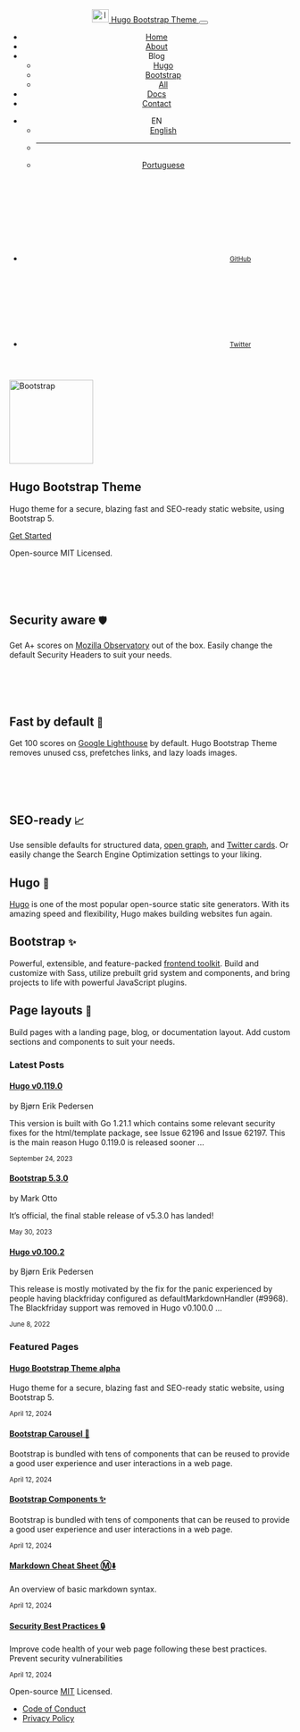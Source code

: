 ﻿<!doctype html>
<html lang=en-US>
  <head>
    <meta charset=utf-8>
    <meta name=viewport content="width=device-width,initial-scale=1">
    <meta http-equiv=Content-Security-Policy content="script-src 'self'; style-src 'self' 'unsafe-inline'; object-src 'none'; base-uri 'none'">
    <link rel=stylesheet href=https://filipecarneiro.github.io/hugo-bootstrap-theme/css/style.1dd20a34965d85426a5ead0ff02260179c15b175c5bd5df0ee9db67b5b53791a19e0c8d67d5a71b71e65a2f7a5186e493679949e42610f9baa1039c52a81ef93.css media=screen integrity="sha512-HdIKNJZdhUJqXq0P8CJgF5wVsXXFvV3w7p22e1tTeRoZ4MjWfVpxtx5lovelGG5JNnmUnkJhD5uqEDnFKoHvkw==" crossorigin=anonymous>
    <title>Hugo Bootstrap Theme</title>
    <meta name=description content="Hugo theme for a secure, blazing fast and SEO-ready static website, using Bootstrap 5.">
    <link rel=canonical href=https://filipecarneiro.github.io/hugo-bootstrap-theme />
    <link rel=alternate hreflang=en-US href=https://filipecarneiro.github.io/hugo-bootstrap-theme />
    <link rel=alternate hreflang=x-default href=https://filipecarneiro.github.io/hugo-bootstrap-theme />
    <link rel=alternate type=application/rss+xml href=https://filipecarneiro.github.io/hugo-bootstrap-theme/index.xml>
    <meta property="og:title" content="Hugo Bootstrap Theme">
    <meta property="og:description" content="Hugo theme for a secure, blazing fast and SEO-ready static website, using Bootstrap 5.">
    <meta property="og:type" content="website">
    <meta property="og:url" content="https://filipecarneiro.github.io/hugo-bootstrap-theme/">
    <meta property="og:image" content="https://filipecarneiro.github.io/hugo-bootstrap-theme/images/logo.svg">
    <meta property="og:image" content="https://filipecarneiro.github.io/hugo-bootstrap-theme/images/site-feature-image.png">
    <meta name=twitter:card content="summary_large_image">
    <meta name=twitter:image content="https://filipecarneiro.github.io/hugo-bootstrap-theme/images/logo.svg">
    <meta name=twitter:title content="Hugo Bootstrap Theme">
    <meta name=twitter:description content="Hugo theme for a secure, blazing fast and SEO-ready static website, using Bootstrap 5.">
    <link rel=icon type=image/svg+xml href=https://filipecarneiro.github.io/hugo-bootstrap-theme/favicon.svg>
    <link rel=icon type=image/png href=https://filipecarneiro.github.io/hugo-bootstrap-theme/favicon.png>
  </head>
  <body class="home d-flex flex-column min-vh-100">
    <header class=main-header>
      <nav class="navbar navbar-expand-lg">
        <div class=container><a class=navbar-brand href=/hugo-bootstrap-theme /><img src=/hugo-bootstrap-theme/images/logo.svg alt=logo width=30 height=24 class="d-inline-block align-text-top"> Hugo Bootstrap Theme </a><button class=navbar-toggler type=button data-bs-toggle=collapse data-bs-target=#navbarSupportedContent aria-controls=navbarSupportedContent aria-expanded=false aria-label="Toggle navigation"><span class=navbar-toggler-icon></span></button>
          <div class="collapse navbar-collapse" id=navbarSupportedContent>
            <ul class="menu-main navbar-nav me-auto mb-2 mb-lg-0">
              <li class=nav-item><a class=nav-link aria-current=page href=/hugo-bootstrap-theme />Home</a></li>
              <li class=nav-item><a class=nav-link aria-current=page href=/hugo-bootstrap-theme/about title='Made with ❤️ by the Hugo Bootstrap Theme team' aria-label='Made with ❤️ by the Hugo Bootstrap Theme team'>About</a></li>
              <li class="nav-item dropdown"><a class="nav-link dropdown-toggle" id=navbarDropdown role=button data-bs-toggle=dropdown aria-expanded=false>Blog</a>
                <ul class=dropdown-menu aria-labelledby=navbarDropdown>
                  <li><a class=dropdown-item href=/hugo-bootstrap-theme/tags/hugo>Hugo</a></li>
                  <li><a class=dropdown-item href=/hugo-bootstrap-theme/tags/bootstrap>Bootstrap</a></li>
                  <li><a class=dropdown-item href=/hugo-bootstrap-theme/post>All</a></li>
                </ul>
              </li>
              <li class=nav-item><a class=nav-link aria-current=page href=/hugo-bootstrap-theme/page>Docs</a></li>
              <li class=nav-item><a class=nav-link aria-current=page href=/hugo-bootstrap-theme/contact/ title=Contact aria-label=Contact>Contact</a></li>
            </ul>
            <div class="menu-language order-md-2">
              <ul class=navbar-nav>
                <li class="nav-item dropdown"><a class="nav-link dropdown-toggle" id=navbarLanguageDropdown role=button data-bs-toggle=dropdown aria-expanded=false>EN</a>
                  <ul class=dropdown-menu aria-labelledby=navbarLanguageDropdown>
                    <li><a class="dropdown-item active" aria-current=true href=/hugo-bootstrap-theme/ title='Hugo Bootstrap Theme' aria-label='Hugo Bootstrap Theme'>English</a></li>
                    <li>
                      <hr class=dropdown-divider>
                    </li>
                    <li><a class=dropdown-item rel=alternate href=/hugo-bootstrap-theme/pt/ hreflang=pt lang=pt title='Hugo Bootstrap Theme' aria-label='Hugo Bootstrap Theme'>Portuguese</a></li>
                  </ul>
                </li>
              </ul>
            </div>
            <div class="menu-social d-flex">
              <ul class=navbar-nav>
                <li class=nav-item><a class=nav-link href=https://github.com/filipecarneiro/hugo-bootstrap-theme/ target=_blank title='Visit the GitHub project' aria-label='Visit the GitHub project'><svg xmlns="http://www.w3.org/2000/svg" class="feather feather-github">
                      <use href="/hugo-bootstrap-theme/images/feather/feather-sprite.svg#github" />
                    </svg><small class="ms-2 d-md-none">GitHub</small></a></li>
                <li class=nav-item><a class=nav-link href=https://twitter.com/jfilipecarneiro/ target=_blank title='Contact on Twitter' aria-label='Contact on Twitter'><svg xmlns="http://www.w3.org/2000/svg" class="feather feather-twitter">
                      <use href="/hugo-bootstrap-theme/images/feather/feather-sprite.svg#twitter" />
                    </svg><small class="ms-2 d-md-none">Twitter</small></a></li>
              </ul>
            </div>
          </div>
        </div>
      </nav>
    </header>
    <div id=content>
      <section class="section bd-masthead">
        <div class=container-xxl>
          <div class="col-md-8 mx-auto text-center my-5"><img class="d-block mx-auto mb-3" src=/hugo-bootstrap-theme/images/logo.svg width=150 height=150 alt=Bootstrap>
            <h1 class="display-4 fw-semibold mb-3">Hugo Bootstrap Theme</h1>
            <p class="lead mb-4">Hugo theme for a secure, blazing fast and SEO-ready static website, using Bootstrap 5.</p><a class="btn btn-bd-primary btn-lg px-4 mb-2" href=https://github.com/filipecarneiro/hugo-bootstrap-theme role=button>Get Started</a>
            <p class="text-muted mb-0">Open-source MIT Licensed.</p>
          </div>
        </div>
      </section>
      <section class="section container my-3">
        <div class="row justify-content-center text-center mt-lg-3">
          <div class=col-lg-4><svg xmlns="http://www.w3.org/2000/svg" class="feather text-violet feather-big" width="4em" height="4em">
              <use href="/hugo-bootstrap-theme/images/feather/feather-sprite.svg#shield" />
            </svg>
            <h2 class=h2>Security aware <small class=d-none>🛡️</small></h2>
            <p>Get A+ scores on <a href=https://observatory.mozilla.org/ target=_blank rel=noopener>Mozilla Observatory</a> out of the box. Easily change the default Security Headers to suit your needs.</p>
          </div>
          <div class=col-lg-4><svg xmlns="http://www.w3.org/2000/svg" class="feather text-violet feather-big" width="4em" height="4em">
              <use href="/hugo-bootstrap-theme/images/feather/feather-sprite.svg#zap" />
            </svg>
            <h2 class=h2>Fast by default <small class=d-none>🚀</small></h2>
            <p>Get 100 scores on <a href="https://googlechrome.github.io/lighthouse/viewer/?gist=1f990bcb2d769bb4e82e7fc7a8be2b1f" target=_blank rel=noopener>Google Lighthouse</a> by default. Hugo Bootstrap Theme removes unused css, prefetches links, and lazy loads images.</p>
          </div>
          <div class=col-lg-4><svg xmlns="http://www.w3.org/2000/svg" class="feather text-violet feather-big" width="4em" height="4em">
              <use href="/hugo-bootstrap-theme/images/feather/feather-sprite.svg#trending-up" />
            </svg>
            <h2 class=h2>SEO-ready <small class=d-none>📈</small></h2>
            <p>Use sensible defaults for structured data, <a href=https://ogp.me/ target=_blank rel=noopener>open graph</a>, and <a href=https://developer.twitter.com/en/docs/tweets/optimize-with-cards/overview/abouts-cards target=_blank rel=noopener>Twitter cards</a>. Or easily change the Search Engine Optimization settings to your liking.</p>
          </div>
        </div>
        <div class="row justify-content-center text-center mt-lg-3">
          <div class=col-lg-4>
            <h2 class=h2>Hugo <small class=d-none>🦉</small></h2>
            <p><a href=https://gohugo.io/ target=_blank rel=noopener>Hugo</a> is one of the most popular open-source static site generators. With its amazing speed and flexibility, Hugo makes building websites fun again.</p>
          </div>
          <div class=col-lg-4>
            <h2 class=h2>Bootstrap <small class=d-none>✨</small></h2>
            <p>Powerful, extensible, and feature-packed <a href=https://getbootstrap.com/ target=_blank rel=noopener>frontend toolkit</a>. Build and customize with Sass, utilize prebuilt grid system and components, and bring projects to life with powerful JavaScript plugins.</p>
          </div>
          <div class=col-lg-4>
            <h2 class=h2>Page layouts <small class=d-none>🧰</small></h2>
            <p>Build pages with a landing page, blog, or documentation layout. Add custom sections and components to suit your needs.</p>
          </div>
        </div>
      </section>
      <section class="section container my-3">
        <h3 class="text-secondary text-center my-5">Latest Posts</h3>
        <div class="row row-cols-1 row-cols-md-2 row-cols-lg-3 g-4">
          <div class=col>
            <div class="card h-100">
              <div class=card-body>
                <h4 class=card-title><a class="stretched-link text-primary text-decoration-none" href=https://filipecarneiro.github.io/hugo-bootstrap-theme/post/hugo-v0-119 />Hugo v0.119.0</a></h4>
                <p class="card-subtitle text-muted">by Bjørn Erik Pedersen</p>
                <p class="card-text mt-3">This version is built with Go 1.21.1 which contains some relevant security fixes for the html/template package, see Issue 62196 and Issue 62197. This is the main reason Hugo 0.119.0 is released sooner …</p>
              </div>
              <div class=card-footer><small class=text-muted>September 24, 2023</small></div>
            </div>
          </div>
          <div class=col>
            <div class="card h-100">
              <div class=card-body>
                <h4 class=card-title><a class="stretched-link text-primary text-decoration-none" href=https://filipecarneiro.github.io/hugo-bootstrap-theme/post/bootstrap-5-3-0 />Bootstrap 5.3.0</a></h4>
                <p class="card-subtitle text-muted">by Mark Otto</p>
                <p class="card-text mt-3">It’s official, the final stable release of v5.3.0 has landed!</p>
              </div>
              <div class=card-footer><small class=text-muted>May 30, 2023</small></div>
            </div>
          </div>
          <div class=col>
            <div class="card h-100">
              <div class=card-body>
                <h4 class=card-title><a class="stretched-link text-primary text-decoration-none" href=https://filipecarneiro.github.io/hugo-bootstrap-theme/post/hugo-v0-100 />Hugo v0.100.2</a></h4>
                <p class="card-subtitle text-muted">by Bjørn Erik Pedersen</p>
                <p class="card-text mt-3">This release is mostly motivated by the fix for the panic experienced by people having blackfriday configured as defaultMarkdownHandler (#9968). The Blackfriday support was removed in Hugo v0.100.0 …</p>
              </div>
              <div class=card-footer><small class=text-muted>June 8, 2022</small></div>
            </div>
          </div>
        </div>
      </section>
      <section class="section container my-3">
        <h3 class="text-secondary text-center my-5">Featured Pages</h3>
        <div class="row row-cols-1 g-4">
          <div class=col>
            <div class=card>
              <div class=card-body>
                <h4 class=card-title><a class="stretched-link text-primary text-decoration-none" href=https://filipecarneiro.github.io/hugo-bootstrap-theme/post/hugo-bootstrap-theme />Hugo Bootstrap Theme alpha</a></h4>
                <p class=text-text>Hugo theme for a secure, blazing fast and SEO-ready static website, using Bootstrap 5.</p>
                <p class="text-text text-muted"><small>April 12, 2024</small></p>
              </div>
            </div>
          </div>
          <div class=col>
            <div class=card>
              <div class=card-body>
                <h4 class=card-title><a class="stretched-link text-primary text-decoration-none" href=https://filipecarneiro.github.io/hugo-bootstrap-theme/page/bootstrap-carousel />Bootstrap Carousel 🎠</a></h4>
                <p class=text-text>Bootstrap is bundled with tens of components that can be reused to provide a good user experience and user interactions in a web page.</p>
                <p class="text-text text-muted"><small>April 12, 2024</small></p>
              </div>
            </div>
          </div>
          <div class=col>
            <div class=card>
              <div class=card-body>
                <h4 class=card-title><a class="stretched-link text-primary text-decoration-none" href=https://filipecarneiro.github.io/hugo-bootstrap-theme/page/bootstrap-components />Bootstrap Components ✨</a></h4>
                <p class=text-text>Bootstrap is bundled with tens of components that can be reused to provide a good user experience and user interactions in a web page.</p>
                <p class="text-text text-muted"><small>April 12, 2024</small></p>
              </div>
            </div>
          </div>
          <div class=col>
            <div class=card>
              <div class=card-body>
                <h4 class=card-title><a class="stretched-link text-primary text-decoration-none" href=https://filipecarneiro.github.io/hugo-bootstrap-theme/page/markdown-cheat-sheet />Markdown Cheat Sheet Ⓜ️⬇️</a></h4>
                <p class=text-text>An overview of basic markdown syntax.</p>
                <p class="text-text text-muted"><small>April 12, 2024</small></p>
              </div>
            </div>
          </div>
          <div class=col>
            <div class=card>
              <div class=card-body>
                <h4 class=card-title><a class="stretched-link text-primary text-decoration-none" href=https://filipecarneiro.github.io/hugo-bootstrap-theme/page/security-best-practices />Security Best Practices 🔒</a></h4>
                <p class=text-text>Improve code health of your web page following these best practices. Prevent security vulnerabilities</p>
                <p class="text-text text-muted"><small>April 12, 2024</small></p>
              </div>
            </div>
          </div>
        </div>
      </section>
    </div>
    <footer class="py-3 mt-auto bg-light">
      <div class="container py-1 my-1">
        <div class="d-flex flex-wrap justify-content-between align-items-center">
          <p class="col-md mb-0 text-muted">Open-source <a class="text-muted text-decoration-none" href=https://github.com/filipecarneiro/hugo-bootstrap-theme/blob/main/LICENSE>MIT</a> Licensed.</p>
          <ul class="nav col-md-auto justify-content-end">
            <li class=nav-item><a href=/hugo-bootstrap-theme/code-of-conduct/ class="nav-link px-2 text-muted" title='Code of Conduct' aria-label='Code of Conduct'>Code of Conduct</a></li>
            <li class=nav-item><a href=/hugo-bootstrap-theme/privacy-policy/ class="nav-link px-2 text-muted" title='Privacy Policy' aria-label='Privacy Policy'>Privacy Policy</a></li>
          </ul>
        </div>
      </div>
    </footer>
    <script src=/hugo-bootstrap-theme/js/bootstrap/bootstrap.bundle.min.min.c90b9b454b73b06a9a0995c2e13ec9d39ba80362f34c0df2121a1082696ed4a150a348b559791bbc32d172b2246b44f6342722d553e22d78d8e908b169a12035.js integrity="sha512-yQubRUtzsGqaCZXC4T7J05uoA2LzTA3yEhoQgmlu1KFQo0i1WXkbvDLRcrIka0T2NCci1VPiLXjY6QixaaEgNQ==" crossorigin=anonymous defer></script>
    <script src=/hugo-bootstrap-theme/js/main.min.e8d88c82c0438b527f1aca4115652ba1e2877bf805b75593b23ac0e3fe2b3fe95a467d1feef275355132ba061da6404b0d24d55afabc209b294b1db043be014d.js integrity="sha512-6NiMgsBDi1J/GspBFWUroeKHe/gFt1WTsjrA4/4rP+laRn0f7vJ1NVEyugYdpkBLDSTVWvq8IJspSx2wQ74BTQ==" crossorigin=anonymous defer></script>
  </body>
</html>